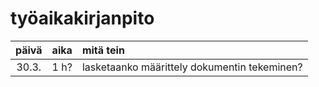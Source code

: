 # työaikakirjanpito

| päivä | aika | mitä tein  |
| :----:|:-----| :-----|
| 30.3. | 1 h?| lasketaanko määrittely dokumentin tekeminen? ||

